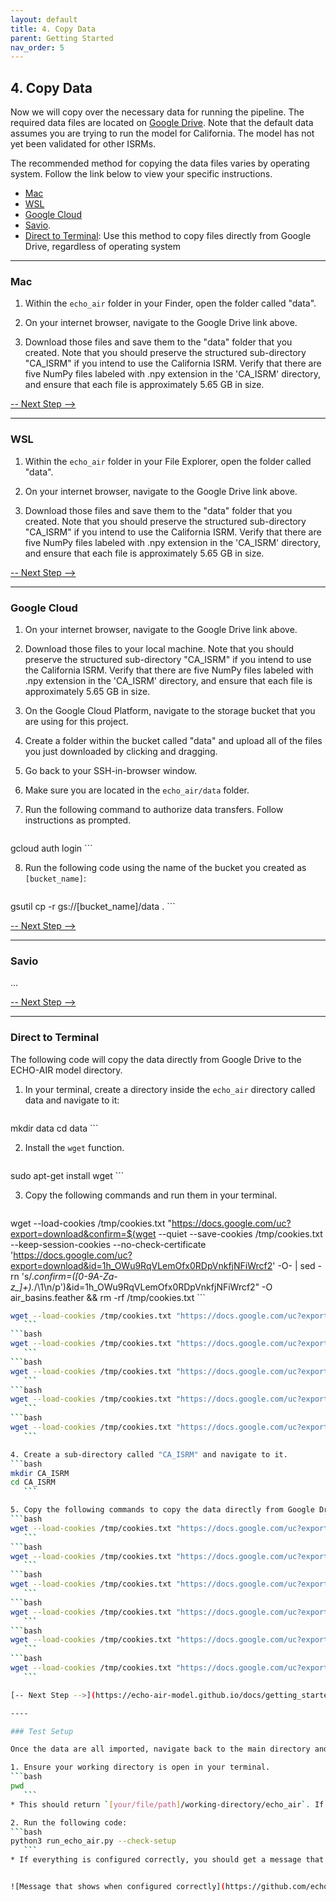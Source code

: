 ```yaml
---
layout: default
title: 4. Copy Data
parent: Getting Started
nav_order: 5
---
```


## 4. Copy Data

Now we will copy over the necessary data for running the pipeline. The required data files are located on [Google Drive](https://drive.google.com/drive/folders/14j-yB43YgZgPSPvhjxjdEbhLe6tR0SEc?usp=share_link). Note that the default data assumes you are trying to run the model for California. The model has not yet been validated for other ISRMs. 

The recommended method for copying the data files varies by operating system. Follow the link below to view your specific instructions.

* [Mac](https://echo-air-model.github.io/docs/getting_started/copy_data.html#mac)
* [WSL](https://echo-air-model.github.io/docs/getting_started/copy_data.html#wsl)
* [Google Cloud](https://echo-air-model.github.io/docs/getting_started/copy_data.html#google-cloud)
* [Savio](https://echo-air-model.github.io/docs/getting_started/copy_data.html#savio). 
* [Direct to Terminal](https://echo-air-model.github.io/docs/getting_started/copy_data.html#direct-to-terminal): Use this method to copy files directly from Google Drive, regardless of operating system

----

### Mac

1. Within the `echo_air` folder in your Finder, open the folder called "data".

2. On your internet browser, navigate to the Google Drive link above.

3. Download those files and save them to the "data" folder that you created. Note that you should preserve the structured sub-directory "CA_ISRM" if you intend to use the California ISRM. Verify that there are five NumPy files labeled with .npy extension in the 'CA_ISRM' directory, and ensure that each file is approximately 5.65 GB in size.

[-- Next Step -->](https://echo-air-model.github.io/docs/getting_started/copy_data.html#test-setup)

----

### WSL

1. Within the `echo_air` folder in your File Explorer, open the folder called "data".

2. On your internet browser, navigate to the Google Drive link above.

3. Download those files and save them to the "data" folder that you created. Note that you should preserve the structured sub-directory "CA_ISRM" if you intend to use the California ISRM. Verify that there are five NumPy files labeled with .npy extension in the 'CA_ISRM' directory, and ensure that each file is approximately 5.65 GB in size.

[-- Next Step -->](https://echo-air-model.github.io/docs/getting_started/copy_data.html#test-setup)

----

### Google Cloud

1. On your internet browser, navigate to the Google Drive link above.

2. Download those files to your local machine. Note that you should preserve the structured sub-directory "CA_ISRM" if you intend to use the California ISRM. Verify that there are five NumPy files labeled with .npy extension in the 'CA_ISRM' directory, and ensure that each file is approximately 5.65 GB in size.

3. On the Google Cloud Platform, navigate to the storage bucket that you are using for this project. 

4. Create a folder within the bucket called "data" and upload all of the files you just downloaded by clicking and dragging.

5. Go back to your SSH-in-browser window.

6. Make sure you are located in the `echo_air/data` folder.

7. Run the following command to authorize data transfers. Follow instructions as prompted.
   ```bash
gcloud auth login
      ```

8. Run the following code using the name of the bucket you created as `[bucket_name]`:
   ```bash
gsutil cp -r gs://[bucket_name]/data .
      ```

[-- Next Step -->](https://echo-air-model.github.io/docs/getting_started/copy_data.html#test-setup)

----

### Savio

...

[-- Next Step -->](https://echo-air-model.github.io/docs/getting_started/copy_data.html#test-setup)

----

### Direct to Terminal

The following code will copy the data directly from Google Drive to the ECHO-AIR model directory.

1. In your terminal, create a directory inside the `echo_air` directory called data and navigate to it:
   ```bash
mkdir data
cd data
      ```

2. Install the `wget` function.
   ```bash
sudo apt-get install wget
      ```

3. Copy the following commands and run them in your terminal.
   ```bash
wget --load-cookies /tmp/cookies.txt "https://docs.google.com/uc?export=download&confirm=$(wget --quiet --save-cookies /tmp/cookies.txt --keep-session-cookies --no-check-certificate 'https://docs.google.com/uc?export=download&id=1h_OWu9RqVLemOfx0RDpVnkfjNFiWrcf2' -O- | sed -rn 's/.*confirm=([0-9A-Za-z_]+).*/\1\n/p')&id=1h_OWu9RqVLemOfx0RDpVnkfjNFiWrcf2" -O air_basins.feather && rm -rf /tmp/cookies.txt
      ```
   ```bash
wget --load-cookies /tmp/cookies.txt "https://docs.google.com/uc?export=download&confirm=$(wget --quiet --save-cookies /tmp/cookies.txt --keep-session-cookies --no-check-certificate 'https://docs.google.com/uc?export=download&id=10cvQhV3nirdz1A1KXnBYPDCtPAMr8QbZ' -O- | sed -rn 's/.*confirm=([0-9A-Za-z_]+).*/\1\n/p')&id=10cvQhV3nirdz1A1KXnBYPDCtPAMr8QbZ" -O air_districts.feather && rm -rf /tmp/cookies.txt
      ```
   ```bash
wget --load-cookies /tmp/cookies.txt "https://docs.google.com/uc?export=download&confirm=$(wget --quiet --save-cookies /tmp/cookies.txt --keep-session-cookies --no-check-certificate 'https://docs.google.com/uc?export=download&id=1DvFp3vLiAMto8xng_5ku4VuNgAtbFcEr' -O- | sed -rn 's/.*confirm=([0-9A-Za-z_]+).*/\1\n/p')&id=1DvFp3vLiAMto8xng_5ku4VuNgAtbFcEr" -O benmap_incidence.feather && rm -rf /tmp/cookies.txt
      ```
   ```bash
wget --load-cookies /tmp/cookies.txt "https://docs.google.com/uc?export=download&confirm=$(wget --quiet --save-cookies /tmp/cookies.txt --keep-session-cookies --no-check-certificate 'https://docs.google.com/uc?export=download&id=1GAKWWPhCj8_pFp5EofwGpL3aYuWThlWa' -O- | sed -rn 's/.*confirm=([0-9A-Za-z_]+).*/\1\n/p')&id=1GAKWWPhCj8_pFp5EofwGpL3aYuWThlWa" -O ca_border.feather && rm -rf /tmp/cookies.txt
      ```
   ```bash
wget --load-cookies /tmp/cookies.txt "https://docs.google.com/uc?export=download&confirm=$(wget --quiet --save-cookies /tmp/cookies.txt --keep-session-cookies --no-check-certificate 'https://docs.google.com/uc?export=download&id=1EinqyQgvIxKGZdJeNktkv-2AilycIscH' -O- | sed -rn 's/.*confirm=([0-9A-Za-z_]+).*/\1\n/p')&id=1EinqyQgvIxKGZdJeNktkv-2AilycIscH" -O ca2010.feather && rm -rf /tmp/cookies.txt
      ```
   ```bash
wget --load-cookies /tmp/cookies.txt "https://docs.google.com/uc?export=download&confirm=$(wget --quiet --save-cookies /tmp/cookies.txt --keep-session-cookies --no-check-certificate 'https://docs.google.com/uc?export=download&id=1nBgU1BIVdVhFhlzoMJNpCCLOpLfFXMr9' -O- | sed -rn 's/.*confirm=([0-9A-Za-z_]+).*/\1\n/p')&id=1nBgU1BIVdVhFhlzoMJNpCCLOpLfFXMr9" -O counties.feather && rm -rf /tmp/cookies.txt
      ```

4. Create a sub-directory called "CA_ISRM" and navigate to it.
   ```bash
mkdir CA_ISRM
cd CA_ISRM
      ```

5. Copy the following commands to copy the data directly from Google Drive. Note: these may take a few minutes each, as these are very large files.
   ```bash
wget --load-cookies /tmp/cookies.txt "https://docs.google.com/uc?export=download&confirm=$(wget --quiet --save-cookies /tmp/cookies.txt --keep-session-cookies --no-check-certificate 'https://docs.google.com/uc?export=download&id=1O2okLpnFWot6sAK92g11xDAMCMRGvPHF' -O- | sed -rn 's/.*confirm=([0-9A-Za-z_]+).*/\1\n/p')&id=1O2okLpnFWot6sAK92g11xDAMCMRGvPHF" -O isrm_geo.feather && rm -rf /tmp/cookies.txt
      ```
   ```bash
wget --load-cookies /tmp/cookies.txt "https://docs.google.com/uc?export=download&confirm=$(wget --quiet --save-cookies /tmp/cookies.txt --keep-session-cookies --no-check-certificate 'https://docs.google.com/uc?export=download&id=1LtsAbvUm6uXpfcqehFbK-65FvCnTR0wl' -O- | sed -rn 's/.*confirm=([0-9A-Za-z_]+).*/\1\n/p')&id=1LtsAbvUm6uXpfcqehFbK-65FvCnTR0wl" -O ISRM_NH3.npy && rm -rf /tmp/cookies.txt
      ```
   ```bash
wget --load-cookies /tmp/cookies.txt "https://docs.google.com/uc?export=download&confirm=$(wget --quiet --save-cookies /tmp/cookies.txt --keep-session-cookies --no-check-certificate 'https://docs.google.com/uc?export=download&id=1y__OvvXnzYQHjcQWgwX3a6_-8gvbjUPr' -O- | sed -rn 's/.*confirm=([0-9A-Za-z_]+).*/\1\n/p')&id=1y__OvvXnzYQHjcQWgwX3a6_-8gvbjUPr" -O ISRM_NOX.npy && rm -rf /tmp/cookies.txt
      ```
   ```bash
wget --load-cookies /tmp/cookies.txt "https://docs.google.com/uc?export=download&confirm=$(wget --quiet --save-cookies /tmp/cookies.txt --keep-session-cookies --no-check-certificate 'https://docs.google.com/uc?export=download&id=1O6GPVjLuTnJUmdWM2lt3p4w9UCoRBiB3' -O- | sed -rn 's/.*confirm=([0-9A-Za-z_]+).*/\1\n/p')&id=1O6GPVjLuTnJUmdWM2lt3p4w9UCoRBiB3" -O ISRM_PM25.npy && rm -rf /tmp/cookies.txt
      ```
   ```bash
wget --load-cookies /tmp/cookies.txt "https://docs.google.com/uc?export=download&confirm=$(wget --quiet --save-cookies /tmp/cookies.txt --keep-session-cookies --no-check-certificate 'https://docs.google.com/uc?export=download&id=1NkWjYPaB7JJMGzUKckG_LI1UWeZaEZza' -O- | sed -rn 's/.*confirm=([0-9A-Za-z_]+).*/\1\n/p')&id=1NkWjYPaB7JJMGzUKckG_LI1UWeZaEZza" -O ISRM_SOX.npy && rm -rf /tmp/cookies.txt
      ```
   ```bash
wget --load-cookies /tmp/cookies.txt "https://docs.google.com/uc?export=download&confirm=$(wget --quiet --save-cookies /tmp/cookies.txt --keep-session-cookies --no-check-certificate 'https://docs.google.com/uc?export=download&id=1_owK9FszVIgQ2QICfLRCjIraJCf_hmb2' -O- | sed -rn 's/.*confirm=([0-9A-Za-z_]+).*/\1\n/p')&id=1_owK9FszVIgQ2QICfLRCjIraJCf_hmb2" -O ISRM_VOC.npy && rm -rf /tmp/cookies.txt
      ```

[-- Next Step -->](https://echo-air-model.github.io/docs/getting_started/copy_data.html#test-setup)

----

### Test Setup

Once the data are all imported, navigate back to the main directory and run the `--check-setup` function.

1. Ensure your working directory is open in your terminal.
   ```bash
pwd
      ```
   * This should return `[your/file/path]/working-directory/echo_air`. If it does not, use `cd` to navigate up and down to get there.

2. Run the following code:
   ```bash
python3 run_echo_air.py --check-setup
      ```
   * If everything is configured correctly, you should get a message that says so.


![Message that shows when configured correctly](https://github.com/echo-air-model/echo-air-model.github.io/blob/main/assets/getting_started/mac_os/copy_data_test_setup.png?raw=true)



